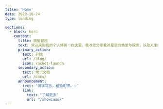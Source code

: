 ```yaml
---
title: 'Home'  
date: 2023-10-24  
type: landing  

sections:  
  - block: hero  
    content:  
      title: 观星冒险  
      text: 欢迎来到我的个人博客！在这里，我与您分享我对星空的热爱与探索，以及人生的思考和体验。不论您是天文爱好者、哲学追寻者，还是寻找灵感的人，我希望我的博客能为您带来启发和共鸣。 🌟  
      primary_action:  
        text: 开始  
        url: /blog/  
        icon: rocket-launch  
      secondary_action:  
        text: 常识文档  
        url: /docs/  
      announcement:  
        text: "博学笃志，格物明德。✨"  
        link:  
          text: "了解更多"  
          url: "/showcase/"
---
```

